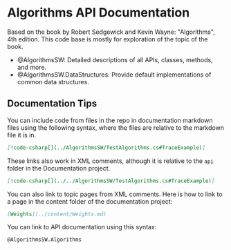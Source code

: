 # Algorithms API Documentation
Based on the book by Robert Sedgewick and Kevin Wayne: "Algorithms", 4th edition. This code base is mostly for 
exploration of the topic of the book. 

- @AlgorithmsSW: Detailed descriptions of all APIs, classes, methods, and more.
- @AlgorithmsSW.DataStructures: Provide default implementations of common data structures. 

## Documentation Tips
<!-- This is so that I can remember how to do this later. -->
You can include code from files in the repo in documentation markdown files using the following syntax, where the files
are relative to the markdown file it is in. 
```md
[!code-csharp[](../AlgorithmsSW/TestAlgorithms.cs#TraceExample)]
```
These links also work in XML comments, although it is relative to the `api` folder in the Documentation project.  
```md
[!code-csharp[](../../AlgorithmsSW/TestAlgorithms.cs#TraceExample)]
```

You can also link to topic pages from XML comments. 
Here is how to link to a page in the content folder of the documentation project:
```md
[Weights](../content/Weights.md)
```

You can link to API documentation using this syntax:
```
@AlgorithmsSW.Algorithms
```
